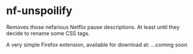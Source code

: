 # nf-unspoilify
Removes those nefarious Netflix pause descriptions. At least until they decide to rename some CSS tags.

A very simple Firefox extension, available for download at: ...coming soon
